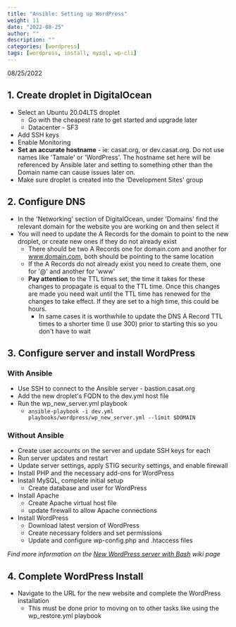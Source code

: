 ```yaml
---
title: "Ansible: Setting up WordPress"
weight: 11
date: "2022-08-25"
author: ""
description: ""
categories: [wordpress]
tags: [wordpress, install, mysql, wp-cli]
---
```


08/25/2022

## 1. Create droplet in DigitalOcean
- Select an Ubuntu 20.04LTS droplet
    - Go with the cheapest rate to get started and upgrade later
    - Datacenter - SF3
- Add SSH keys
- Enable Monitoring
- **Set an accurate hostname** - ie: casat.org, or dev.casat.org. Do not use names like 'Tamale' or 'WordPress'. The hostname set here will be referenced by Ansible later and setting to something other than the Domain name can cause issues later on.
- Make sure droplet is created into the 'Development Sites' group

## 2. Configure DNS
- In the 'Networking' section of DigitalOcean, under 'Domains' find the relevant domain for the website you are working on and then select it
- You will need to update the A Records for the domain to point to the new droplet, or create new ones if they do not already exist
    - There should be two A Records one for domain.com and another for www.domain.com, both should be pointing to the same location
    - If the A Records do not already exist you need to create them, one for '@' and another for 'www'
    - **Pay attention** to the TTL times set, the time it takes for these changes to propagate is equal to the TTL time. Once this changes are made you need wait until the TTL time has renewed for the changes to take effect. If they are set to a high time, this could be hours.
        - In same cases it is worthwhile to update the DNS A Record TTL times to a shorter time (I use 300) prior to starting this so you don't have to wait

## 3. Configure server and install WordPress
### With Ansible
- Use SSH to connect to the Ansible server - bastion.casat.org
- Add the new droplet's FQDN to the dev.yml host file
- Run the wp_new_server.yml playbook
    - ```ansible-playbook -i dev.yml playbooks/wordpress/wp_new_server.yml --limit $DOMAIN```

### Without Ansible
- Create user accounts on the server and update SSH keys for each
- Run server updates and restart
- Update server settings, apply STIG security settings, and enable firewall
- Install PHP and the necessary add-ons for WordPress
- Install MySQL, complete initial setup
    - Create database and user for WordPress
- Install Apache
    - Create Apache virtual host file
    - update firewall to allow Apache connections
- Install WordPress
    - Download latest version of WordPress
    - Create necessary folders and set permissions
    - Update and configure wp-config.php and .htaccess files

*Find more information on the [New WordPress server with Bash](../bash_new) wiki page*

## 4. Complete WordPress Install
- Navigate to the URL for the new website and complete the WordPress installation
    - This must be done prior to moving on to other tasks like using the wp_restore.yml playbook